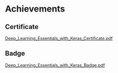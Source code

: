 

# Achievements
## Certificate
[Deep_Learning_Essentials_with_Keras_Certificate.pdf](https://prod-files-secure.s3.us-west-2.amazonaws.com/03e82b26-cccb-4906-bb56-adabcbdc0655/f5cf1405-8a02-49a4-beb6-3d50b033ba6e/Deep_Learning_Essentials_with_Keras_Certificate.pdf?X-Amz-Algorithm=AWS4-HMAC-SHA256&X-Amz-Content-Sha256=UNSIGNED-PAYLOAD&X-Amz-Credential=AKIAT73L2G45FSPPWI6X%2F20241204%2Fus-west-2%2Fs3%2Faws4_request&X-Amz-Date=20241204T030035Z&X-Amz-Expires=3600&X-Amz-Signature=91f3c1493ad195ba969ad013f40569b239b93a5ef092714e267d01759a4047a2&X-Amz-SignedHeaders=host&x-id=GetObject)
## Badge
[Deep_Learning_Essentials_with_Keras_Badge.pdf](https://prod-files-secure.s3.us-west-2.amazonaws.com/03e82b26-cccb-4906-bb56-adabcbdc0655/5c209097-6d96-477f-a031-edc11aa6225f/Deep_Learning_Essentials_with_Keras_Badge.pdf?X-Amz-Algorithm=AWS4-HMAC-SHA256&X-Amz-Content-Sha256=UNSIGNED-PAYLOAD&X-Amz-Credential=AKIAT73L2G45FSPPWI6X%2F20241204%2Fus-west-2%2Fs3%2Faws4_request&X-Amz-Date=20241204T030035Z&X-Amz-Expires=3600&X-Amz-Signature=39cdb7cff0bf07241396ebf146024d4f869ddc90a52d214bb4271c544bc5e6f1&X-Amz-SignedHeaders=host&x-id=GetObject)
